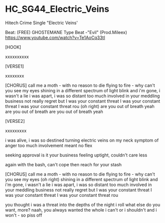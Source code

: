 # HC_SG44_Electric_Veins
Hitech Crime Single "Electric Veins'

Beat: (FREE) GHOSTEMANE Type Beat -"Evil" (Prod.Mileex) https://www.youtube.com/watch?v=Te1AoCq33tI

[HOOK]

xxxxxxxxxx

[VERSE1]

xxxxxxxx

[CHORUS]
call me a moth - with no reason to die
flying to fire - why can't you see my eyes 
shining in a different spectrum of light
blink and i'm gone, i wasn't a lie
i was apart, i was so distant
too much involved in your meddling business
not really regret but I was your constant threat
I was your constant threat
I was your constant threat rou
(oh right)
are you out of breath yeah
are you out of breath
are you out of breath yeah

[VERSE2]

xxxxxxxxx


i was alive, i was so destined
turning electric 
veins on my neck symptom of anger
too much involvement meant no flex 

seeking approval is it your business
feeling uptight, couldn't care less 

again with the bash, can't cope 
then reach for your stash




[CHORUS]
call me a moth - with no reason to die
flying to fire - why can't you see my eyes (oh right)
shining in a different spectrum of light
blink and i'm gone, i wasn't a lie
i was apart, i was so distant
too much involved in your meddling business
not really regret but I was your constant threat
I was your constant threat
I was your constant threat rou







you thought i was a threat
into the depths of the night i roll
what else do you want, more?
naah, you always wanted the whole
i can't or i shouldn't and i won't - so piss off
